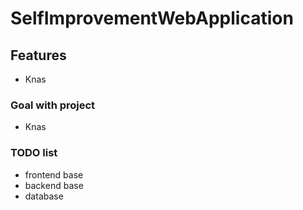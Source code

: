 # SelfImprovementWebApplication

## Features
* Knas

### Goal with project
* Knas

### TODO list
* frontend base
* backend base
* database